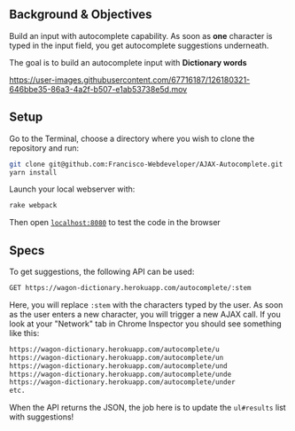 ## Background & Objectives

Build an input with autocomplete capability. As soon as **one** character is typed in the input field, you get autocomplete suggestions underneath.

The goal is to build an autocomplete input with **Dictionary words**

https://user-images.githubusercontent.com/67716187/126180321-646bbe35-86a3-4a2f-b507-e1ab53738e5d.mov

## Setup

Go to the Terminal, choose a directory where you wish to clone the repository and run:
```bash
git clone git@github.com:Francisco-Webdeveloper/AJAX-Autocomplete.git
yarn install
```
Launch your local webserver with:

```bash
rake webpack
```
Then open [`localhost:8080`](http://localhost:8080) to test the code in the browser

## Specs

To get suggestions, the following API can be used:

```bash
GET https://wagon-dictionary.herokuapp.com/autocomplete/:stem
```

Here, you will replace `:stem` with the characters typed by the user. As soon as the user enters a new character, you will trigger a new AJAX call. If you look at your "Network" tab in Chrome Inspector you should see something like this:

```bash
https://wagon-dictionary.herokuapp.com/autocomplete/u
https://wagon-dictionary.herokuapp.com/autocomplete/un
https://wagon-dictionary.herokuapp.com/autocomplete/und
https://wagon-dictionary.herokuapp.com/autocomplete/unde
https://wagon-dictionary.herokuapp.com/autocomplete/under
etc.
```

When the API returns the JSON, the job here is to update the `ul#results` list with suggestions!
